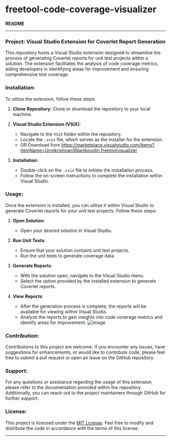 # freetool-code-coverage-visualizer
**README**

---

### Project: Visual Studio Extension for Coverlet Report Generation

This repository hosts a Visual Studio extension designed to streamline the process of generating Coverlet reports for unit test projects within a solution. The extension facilitates the analysis of code coverage metrics, aiding developers in identifying areas for improvement and ensuring comprehensive test coverage.

### Installation:

To utilize the extension, follow these steps:

1. **Clone Repository**: Clone or download the repository to your local machine.

2. **Visual Studio Extension (VSIX)**:
   - Navigate to the `VSIX` folder within the repository.
   - Locate the `.vsix` file, which serves as the installer for the extension.
   - OR Download from https://marketplace.visualstudio.com/items?itemName=UnnikrishnanSNamboodiri.freetoolvisualizer

3. **Installation**: 
   - Double-click on the `.vsix` file to initiate the installation process.
   - Follow the on-screen instructions to complete the installation within Visual Studio.

### Usage:

Once the extension is installed, you can utilize it within Visual Studio to generate Coverlet reports for your unit test projects. Follow these steps:

1. **Open Solution**: 
   - Open your desired solution in Visual Studio.

2. **Run Unit Tests**:
   - Ensure that your solution contains unit test projects.
   - Run the unit tests to generate coverage data.

3. **Generate Reports**:
   - With the solution open, navigate to the Visual Studio menu.
   - Select the option provided by the installed extension to generate Coverlet reports.

4. **View Reports**:
   - After the generation process is complete, the reports will be available for viewing within Visual Studio.
   - Analyze the reports to gain insights into code coverage metrics and identify areas for improvement.
![image](https://github.com/unnikrishnansn/freetool-code-coverage-visualizer/assets/159100371/01c31bb5-4d97-4944-94c5-3dd0e7f728a5)

### Contribution:

Contributions to this project are welcome. If you encounter any issues, have suggestions for enhancements, or would like to contribute code, please feel free to submit a pull request or open an issue on the GitHub repository.

### Support:

For any questions or assistance regarding the usage of this extension, please refer to the documentation provided within the repository. Additionally, you can reach out to the project maintainers through GitHub for further support.

### License:

This project is licensed under the [MIT License](LICENSE). Feel free to modify and distribute the code in accordance with the terms of this license.

--- 
